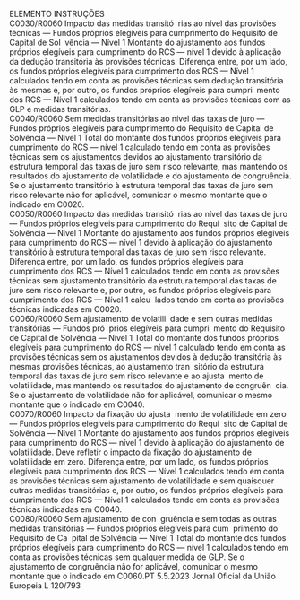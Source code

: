  
ELEMENTO  INSTRUÇÕES  
C0030/R0060  Impacto das medidas transitó ­
rias ao nível das provisões 
técnicas — Fundos próprios 
elegíveis para cumprimento do 
Requisito de Capital de Sol ­
vência — Nível 1  Montante do ajustamento aos fundos próprios elegíveis para cumprimento do 
RCS — nível 1 devido à aplicação da dedução transitória às provisões técnicas. 
Diferença entre, por um lado, os fundos próprios elegíveis para cumprimento dos 
RCS — Nível 1 calculados tendo em conta as provisões técnicas sem dedução 
transitória às mesmas e, por outro, os fundos próprios elegíveis para cumpri ­
mento dos RCS — Nível 1 calculados tendo em conta as provisões técnicas 
com as GLP e medidas transitórias.  
C0040/R0060  Sem medidas transitórias ao 
nível das taxas de juro — 
Fundos próprios elegíveis para 
cumprimento do Requisito de 
Capital de Solvência — Nível 1  Total do montante dos fundos próprios elegíveis para cumprimento do RCS — 
nível 1 calculado tendo em conta as provisões técnicas sem os ajustamentos 
devidos ao ajustamento transitório da estrutura temporal das taxas de juro sem 
risco relevante, mas mantendo os resultados do ajustamento de volatilidade e do 
ajustamento de congruência. 
Se o ajustamento transitório à estrutura temporal das taxas de juro sem risco 
relevante não for aplicável, comunicar o mesmo montante que o indicado em 
C0020.  
C0050/R0060  Impacto das medidas transitó ­
rias ao nível das taxas de juro 
— Fundos próprios elegíveis 
para cumprimento do Requi ­
sito de Capital de Solvência — 
Nível 1  Montante do ajustamento aos fundos próprios elegíveis para cumprimento do 
RCS — nível 1 devido à aplicação do ajustamento transitório à estrutura temporal 
das taxas de juro sem risco relevante. 
Diferença entre, por um lado, os fundos próprios elegíveis para cumprimento dos 
RCS — Nível 1 calculados tendo em conta as provisões técnicas sem ajustamento 
transitório da estrutura temporal das taxas de juro sem risco relevante e, por 
outro, os fundos próprios elegíveis para cumprimento dos RCS — Nível 1 calcu ­
lados tendo em conta as provisões técnicas indicadas em C0020.  
C0060/R0060  Sem ajustamento de volatili ­
dade e sem outras medidas 
transitórias — Fundos pró ­
prios elegíveis para cumpri ­
mento do Requisito de Capital 
de Solvência — Nível 1  Total do montante dos fundos próprios elegíveis para cumprimento do RCS — 
nível 1 calculado tendo em conta as provisões técnicas sem os ajustamentos 
devidos à dedução transitória às mesmas provisões técnicas, ao ajustamento tran ­
sitório da estrutura temporal das taxas de juro sem risco relevante e ao ajusta ­
mento de volatilidade, mas mantendo os resultados do ajustamento de congruên ­
cia. 
Se o ajustamento de volatilidade não for aplicável, comunicar o mesmo montante 
que o indicado em C0040.  
C0070/R0060  Impacto da fixação do ajusta ­
mento de volatilidade em zero 
— Fundos próprios elegíveis 
para cumprimento do Requi ­
sito de Capital de Solvência — 
Nível 1  Montante do ajustamento aos fundos próprios elegíveis para cumprimento do 
RCS — nível 1 devido à aplicação do ajustamento de volatilidade. Deve refletir 
o impacto da fixação do ajustamento de volatilidade em zero. 
Diferença entre, por um lado, os fundos próprios elegíveis para cumprimento dos 
RCS — Nível 1 calculados tendo em conta as provisões técnicas sem ajustamento 
de volatilidade e sem quaisquer outras medidas transitórias e, por outro, os fundos 
próprios elegíveis para cumprimento dos RCS — Nível 1 calculados tendo em 
conta as provisões técnicas indicadas em C0040.  
C0080/R0060  Sem ajustamento de con ­
gruência e sem todas as outras 
medidas transitórias — Fundos 
próprios elegíveis para cum ­
primento do Requisito de Ca ­
pital de Solvência — Nível 1  Total do montante dos fundos próprios elegíveis para cumprimento do RCS — 
nível 1 calculados tendo em conta as provisões técnicas sem qualquer medida de 
GLP. 
Se o ajustamento de congruência não for aplicável, comunicar o mesmo montante 
que o indicado em C0060.PT  5.5.2023 Jornal Oficial da União Europeia L 120/793